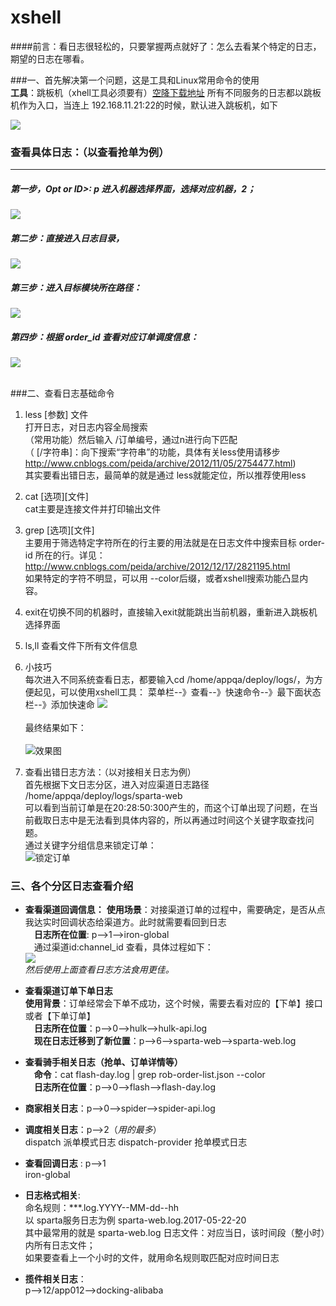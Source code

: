 # xshell


####前言：看日志很轻松的，只要掌握两点就好了：怎么去看某个特定的日志，期望的日志在哪看。

###一、首先解决第一个问题，这是工具和Linux常用命令的使用  
**工具**：跳板机（xhell工具必须要有）[空降下载地址](https://www.netsarang.com/download/down_xsh.html)
 所有不同服务的日志都以跳板机作为入口，当连上 192.168.11.21:22的时候，默认进入跳板机，如下

![](http://upload-images.jianshu.io/upload_images/4350463-d6f8e15f5cd1074d.png?imageMogr2/auto-orient/strip%7CimageView2/2/w/1240)

### 查看具体日志：（以查看抢单为例）
----
##### 第一步，Opt or ID>: p 进入机器选择界面，选择对应机器，2；

![](http://upload-images.jianshu.io/upload_images/4350463-87c1be7645dcc7e8.png?imageMogr2/auto-orient/strip%7CimageView2/2/w/1240)


#####  第二步：直接进入日志目录，

![](http://upload-images.jianshu.io/upload_images/4350463-cb8c8bf2c737ff84.png?imageMogr2/auto-orient/strip%7CimageView2/2/w/1240)
##### 第三步：进入目标模块所在路径：
![](http://upload-images.jianshu.io/upload_images/4350463-e4dfc93c98f8e750.png?imageMogr2/auto-orient/strip%7CimageView2/2/w/1240)
##### 第四步：根据 order_id 查看对应订单调度信息：

![](http://upload-images.jianshu.io/upload_images/4350463-2f3a40754e1ea761.png?imageMogr2/auto-orient/strip%7CimageView2/2/w/1240)
<br/><br/>

###二、查看日志基础命令
1. less \[参数] 文件  
打开日志，对日志内容全局搜索  
（常用功能）然后输入 /订单编号，通过n进行向下匹配  
（ \[/字符串]：向下搜索“字符串”的功能，具体有关less使用请移步
  http://www.cnblogs.com/peida/archive/2012/11/05/2754477.html)  
其实要看出错日志，最简单的就是通过 less就能定位，所以推荐使用less
 
2. cat \[选项]\[文件]  
cat主要是连接文件并打印输出文件  

3. grep \[选项]\[文件]  
主要用于筛选特定字符所在的行主要的用法就是在日志文件中搜索目标 order-id 所在的行。详见：http://www.cnblogs.com/peida/archive/2012/12/17/2821195.html  
如果特定的字符不明显，可以用 --color后缀，或者xshell搜索功能凸显内容。

4. exit在切换不同的机器时，直接输入exit就能跳出当前机器，重新进入跳板机选择界面  
5. ls,ll 查看文件下所有文件信息  

6. 小技巧  
每次进入不同系统查看日志，都要输入cd /home/appqa/deploy/logs/，为方便起见，可以使用xshell工具：
菜单栏--》查看--》快速命令--》最下面状态栏--》添加快速命 
![](http://upload-images.jianshu.io/upload_images/4350463-91754adae67a4dee.png?imageMogr2/auto-orient/strip%7CimageView2/2/w/1240)  <br/><br/>
最终结果如下：  <br/><br/>
![效果图](http://upload-images.jianshu.io/upload_images/4350463-774f7cb60a6705b7.png?imageMogr2/auto-orient/strip%7CimageView2/2/w/1240)

7. 查看出错日志方法：（以对接相关日志为例）  
首先根据下文日志分区，进入对应渠道日志路径 /home/appqa/deploy/logs/sparta-web  
可以看到当前订单是在20:28:50:300产生的，而这个订单出现了问题，在当前截取日志中是无法看到具体内容的，所以再通过时间这个关键字取查找问题。  
通过关键字分组信息来锁定订单：  
![锁定订单](http://upload-images.jianshu.io/upload_images/4350463-ab30dd5a27f82dd9.png?imageMogr2/auto-orient/strip%7CimageView2/2/w/1240)  



### 三、各个分区日志查看介绍  

- **查看渠道回调信息：**
 **使用场景**：对接渠道订单的过程中，需要确定，是否从点我达实时回调状态给渠道方。此时就需要看回到日志  
&emsp;**日志所在位置**: p-->1-->iron-global  
&emsp;通过渠道id:channel_id 查看，具体过程如下：  
![](http://upload-images.jianshu.io/upload_images/4350463-1cd689b6d5ff2a41.png?imageMogr2/auto-orient/strip%7CimageView2/2/w/1240)  
*然后使用上面查看日志方法食用更佳。*

- **查看渠道订单下单日志**  
**使用背景**：订单经常会下单不成功，这个时候，需要去看对应的【下单】接口或者【下单订单】  
&emsp;**日志所在位置**：p-->0-->hulk-->hulk-api.log  
&emsp;**现在日志迁移到了新位置**：p-->6-->sparta-web-->sparta-web.log

- **查看骑手相关日志（抢单、订单详情等）**  
&emsp;**命令**：cat flash-day.log | grep rob-order-list.json  --color  
&emsp;**日志所在位置**：p-->0-->flash-->flash-day.log

- **商家相关日志**：p-->0-->spider-->spider-api.log

- **调度相关日志**：p-->2（*用的最多*）  
dispatch 派单模式日志   dispatch-provider 抢单模式日志

- **查看回调日志** : p-->1  
iron-global  



- **日志格式相关**:  
命名规则：***.log.YYYY--MM-dd--hh   
以 sparta服务日志为例 sparta-web.log.2017-05-22-20  
其中最常用的就是 sparta-web.log 日志文件：对应当日，该时间段（整小时）内所有日志文件；  
如果要查看上一个小时的文件，就用命名规则取匹配对应时间日志

- **揽件相关日志**：  
p-->12/app012-->docking-alibaba  


